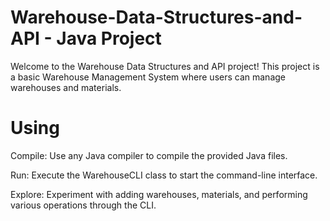 # Warehouse-Data-Structures-and-API - Java Project



Welcome to the Warehouse Data Structures and API project!
This project is a basic Warehouse Management System where users can manage warehouses and materials. 

# Using
Compile: Use any Java compiler to compile the provided Java files.

Run: Execute the WarehouseCLI class to start the command-line interface.

Explore: Experiment with adding warehouses, materials, and performing various operations through the CLI.